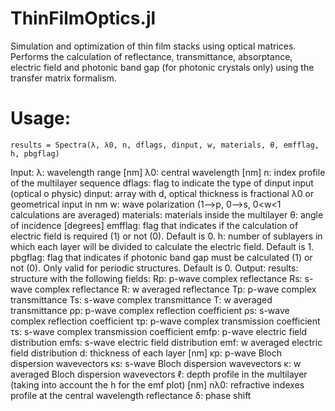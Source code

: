 # ThinFilmOptics.jl
 Simulation and optimization of thin film stacks using optical matrices. Performs the calculation of reflectance, transmittance, absorptance, electric field and photonic band gap (for photonic crystals only) using the transfer matrix formalism.

# Usage:
    results = Spectra(λ, λ0, n, dflags, dinput, w, materials, θ, emfflag, h, pbgflag)

Input:
    λ: wavelength range [nm]
    λ0: central wavelength [nm]
    n: index profile of the multilayer sequence
    dflags: flag to indicate the type of dinput input (optical o physic)
    dinput: array with d, optical thickness is fractional λ0 or geometrical input in nm
    w: wave polarization (1-->p, 0-->s, 0<w<1 calculations are averaged)
    materials: materials inside the multilayer
    θ: angle of incidence [degrees]
    emfflag: flag that indicates if the calculation of electric field is required (1) or not (0). Default is 0.
    h: number of sublayers in which each layer will be divided to calculate the electric field. Default is 1.
    pbgflag: flag that indicates if photonic band gap must be calculated (1) or not (0). Only valid for periodic structures. Default is 0.
Output:
    results: structure with the following fields:
        Rp: p-wave complex reflectance
        Rs: s-wave complex reflectance
        R: w averaged reflectance
        Tp: p-wave complex transmittance
        Ts: s-wave complex transmittance
        T: w averaged transmittance
        ρp: p-wave complex reflection coefficient
        ρs: s-wave complex reflection coefficient
        τp: p-wave complex transmission coefficient
        τs: s-wave complex transmission coefficient
        emfp: p-wave electric field distribution
        emfs: s-wave electric field distribution
        emf: w averaged electric field distribution
        d: thickness of each layer [nm]
        κp: p-wave Bloch dispersion wavevectors
        κs: s-wave Bloch dispersion wavevectors
        κ: w averaged Bloch dispersion wavevectors
        ℓ: depth profile in the multilayer (taking into account the h for the emf plot) [nm]
        nλ0: refractive indexes profile at the central wavelength reflectance
        δ: phase shift
